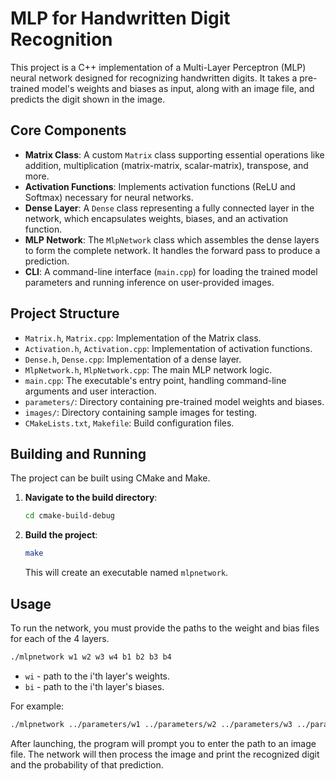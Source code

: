 # MLP for Handwritten Digit Recognition

This project is a C++ implementation of a Multi-Layer Perceptron (MLP) neural network designed for recognizing handwritten digits. It takes a pre-trained model's weights and biases as input, along with an image file, and predicts the digit shown in the image.

## Core Components

*   **Matrix Class**: A custom `Matrix` class supporting essential operations like addition, multiplication (matrix-matrix, scalar-matrix), transpose, and more.
*   **Activation Functions**: Implements activation functions (ReLU and Softmax) necessary for neural networks.
*   **Dense Layer**: A `Dense` class representing a fully connected layer in the network, which encapsulates weights, biases, and an activation function.
*   **MLP Network**: The `MlpNetwork` class which assembles the dense layers to form the complete network. It handles the forward pass to produce a prediction.
*   **CLI**: A command-line interface (`main.cpp`) for loading the trained model parameters and running inference on user-provided images.

## Project Structure

*   `Matrix.h`, `Matrix.cpp`: Implementation of the Matrix class.
*   `Activation.h`, `Activation.cpp`: Implementation of activation functions.
*   `Dense.h`, `Dense.cpp`: Implementation of a dense layer.
*   `MlpNetwork.h`, `MlpNetwork.cpp`: The main MLP network logic.
*   `main.cpp`: The executable's entry point, handling command-line arguments and user interaction.
*   `parameters/`: Directory containing pre-trained model weights and biases.
*   `images/`: Directory containing sample images for testing.
*   `CMakeLists.txt`, `Makefile`: Build configuration files.

## Building and Running

The project can be built using CMake and Make.

1.  **Navigate to the build directory**:
    ```bash
    cd cmake-build-debug
    ```

2.  **Build the project**:
    ```bash
    make
    ```
    This will create an executable named `mlpnetwork`.

## Usage

To run the network, you must provide the paths to the weight and bias files for each of the 4 layers.

```bash
./mlpnetwork w1 w2 w3 w4 b1 b2 b3 b4
```

*   `wi` - path to the i'th layer's weights.
*   `bi` - path to the i'th layer's biases.

For example:
```bash
./mlpnetwork ../parameters/w1 ../parameters/w2 ../parameters/w3 ../parameters/w4 ../parameters/b1 ../parameters/b2 ../parameters/b3 ../parameters/b4
```

After launching, the program will prompt you to enter the path to an image file. The network will then process the image and print the recognized digit and the probability of that prediction.

